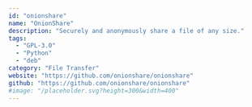 ```yaml
---
id: "onionshare"
name: "OnionShare"
description: "Securely and anonymously share a file of any size."
tags:
  - "GPL-3.0"
  - "Python"
  - "deb"
category: "File Transfer"
website: "https://github.com/onionshare/onionshare"
github: "https://github.com/onionshare/onionshare"
#image: "/placeholder.svg?height=300&width=400"
---
```


